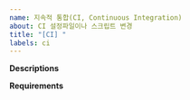 ```yaml
---
name: 지속적 통합(CI, Continuous Integration)
about: CI 설정파일이나 스크립트 변경
title: "[CI] "
labels: ci
---
```


**Descriptions**
<!--
    Describe what changes need to be done to the ci/cd system and why.
    CI/CD 시스템에 무엇을 변경해야 하고 왜 변경해야하는지 이유를 설명해주세요.
-->

**Requirements**
<!--
    Describe what changes need to be done to the ci/cd system and why.
    CI/CD 시스템에 무엇을 변경해야 하고 왜 변경해야하는지 이유를 설명해주세요.

    - [ ] The ci system is passing
    - [ ] CI 이전처럼 문제없이 통과
-->